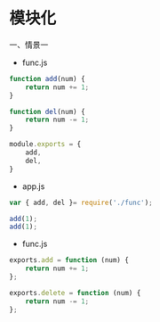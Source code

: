 # 模块化


一、情景一

* func.js

```js
function add(num) {
    return num += 1;
}

function del(num) {
    return num -= 1;
}

module.exports = {
    add,
    del,
}
```

* app.js

```js
var { add, del }= require('./func');

add(1);   
add(1);   
```

</hr>

* func.js

```js
exports.add = function (num) {
    return num += 1;
};

exports.delete = function (num) {
    return num -= 1;
};
```